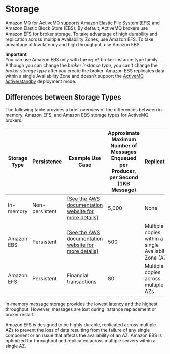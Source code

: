 # Storage<a name="broker-storage"></a>

Amazon MQ for ActiveMQ supports Amazon Elastic File System \(EFS\) and Amazon Elastic Block Store \(EBS\)\. By default, ActiveMQ brokers use Amazon EFS for broker storage\. To take advantage of high durability and replication across multiple Availability Zones, use Amazon EFS\. To take advantage of low latency and high throughput, use Amazon EBS\.

**Important**  
You can use Amazon EBS only with the `mq.m5` broker instance type family\.
Although you can change the *broker instance type*, you can't change the *broker storage type* after you create the broker\.
Amazon EBS replicates data within a single Availability Zone and doesn't support the [ActiveMQ active/standby](active-standby-broker-deployment.md) deployment mode\.

## Differences between Storage Types<a name="differences-between-storage-types"></a>

The following table provides a brief overview of the differences between in\-memory, Amazon EFS, and Amazon EBS storage types for ActiveMQ brokers\.


| Storage Type | Persistence | Example Use Case | Approximate Maximum Number of Messages Enqueued per Producer, per Second \(1KB Message\) | Replication | 
| --- | --- | --- | --- | --- | 
| In\-memory | Non\-persistent |  [\[See the AWS documentation website for more details\]](http://docs.aws.amazon.com/amazon-mq/latest/developer-guide/broker-storage.html)  | 5,000 | None | 
| Amazon EBS | Persistent |  [\[See the AWS documentation website for more details\]](http://docs.aws.amazon.com/amazon-mq/latest/developer-guide/broker-storage.html)  | 500 | Multiple copies within a single Availability Zone \(AZ\) | 
| Amazon EFS | Persistent | Financial transactions | 80 | Multiple copies across multiple AZs | 

In\-memory message storage provides the lowest latency and the highest throughput\. However, messages are lost during instance replacement or broker restart\.

Amazon EFS is designed to be highly durable, replicated across multiple AZs to prevent the loss of data resulting from the failure of any single component or an issue that affects the availability of an AZ\. Amazon EBS is optimized for throughput and replicated across multiple servers within a single AZ\.